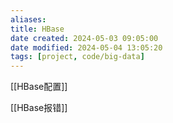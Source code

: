 ```yaml
---
aliases: 
title: HBase
date created: 2024-05-03 09:05:00
date modified: 2024-05-04 13:05:20
tags: [project, code/big-data]
---
```

[[HBase配置]]

[[HBase报错]]